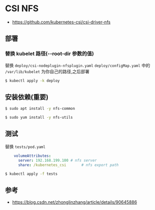 # CSI NFS

* https://github.com/kubernetes-csi/csi-driver-nfs

## 部署

### 替换 kubelet 路径(--root-dir 参数的值)

替换 `deploy/csi-nodeplugin-nfsplugin.yaml` `deploy/configMap.yaml` 中的 `/var/lib/kubelet` 为你自己的路径,之后部署

```bash
$ kubectl apply -k deploy
```

## 安装依赖(重要)

```bash
$ sudo apt install -y nfs-common

$ sudo yum install -y nfs-utils
```

## 测试

替换 `tests/pod.yaml`

```yaml
    volumeAttributes:
      server: 192.168.199.100 # nfs server
      share: /kubernetes_csi       # nfs export path
```

```bash
$ kubectl apply -f tests
```

## 参考

* https://blog.csdn.net/zhonglinzhang/article/details/90645886
